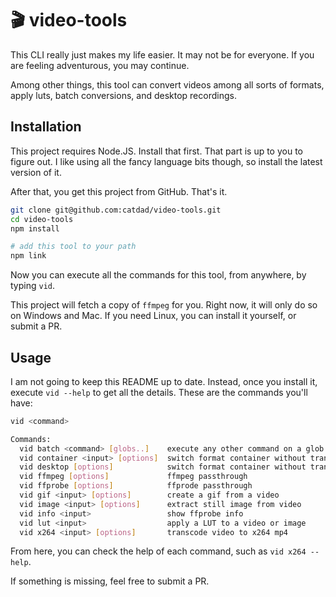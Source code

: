 # 🎬 video-tools

This CLI really just makes my life easier. It may not be for everyone. If you are feeling adventurous, you may continue.

Among other things, this tool can convert videos among all sorts of formats, apply luts, batch conversions, and desktop recordings.

## Installation

This project requires Node.JS. Install that first. That part is up to you to figure out. I like using all the fancy language bits though, so install the latest version of it.

After that, you get this project from GitHub. That's it.

```bash
git clone git@github.com:catdad/video-tools.git
cd video-tools
npm install

# add this tool to your path
npm link
```

Now you can execute all the commands for this tool, from anywhere, by typing `vid`.

This project will fetch a copy of `ffmpeg` for you. Right now, it will only do so on Windows and Mac. If you need Linux, you can install it yourself, or submit a PR.

## Usage

I am not going to keep this README up to date. Instead, once you install it, execute `vid --help` to get all the details. These are the commands you'll have:

```bash
vid <command>

Commands:
  vid batch <command> [globs..]    execute any other command on a glob of files
  vid container <input> [options]  switch format container without transcoding
  vid desktop [options]            switch format container without transcoding
  vid ffmpeg [options]             ffmpeg passthrough
  vid ffprobe [options]            ffprode passthrough
  vid gif <input> [options]        create a gif from a video
  vid image <input> [options]      extract still image from video
  vid info <input>                 show ffprobe info
  vid lut <input>                  apply a LUT to a video or image
  vid x264 <input> [options]       transcode video to x264 mp4
```

From here, you can check the help of each command, such as `vid x264 --help`.

If something is missing, feel free to submit a PR.
